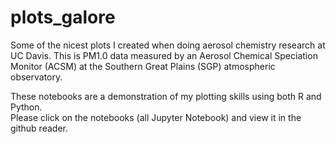 # plots_galore
Some of the nicest plots I created when doing aerosol chemistry research at UC Davis. 
This is PM1.0 data measured by an Aerosol Chemical Speciation Monitor (ACSM) at the Southern Great Plains (SGP) atmospheric observatory. 

These notebooks are a demonstration of my plotting skills using both R and Python.  
Please click on the notebooks (all Jupyter Notebook) and view it in the github reader.  

